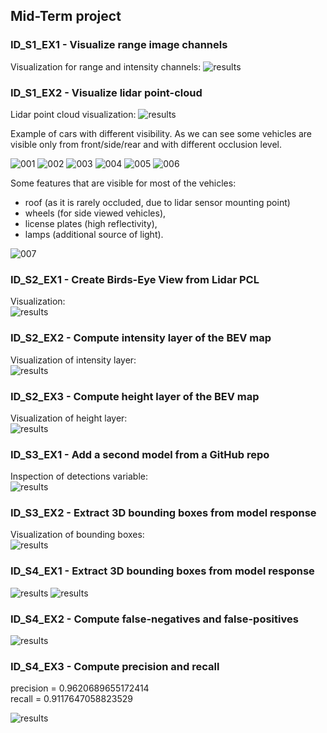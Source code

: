 ## Mid-Term project

### ID_S1_EX1 - Visualize range image channels 

Visualization for range and intensity channels:
![results](images/ID_S1_EX1/results.png "results")


### ID_S1_EX2 - Visualize lidar point-cloud

Lidar point cloud visualization:
![results](images/ID_S1_EX2/results.png "results")

Example of cars with different visibility. As we can see some vehicles are visible only from front/side/rear and with different occlusion level.

![001](images/ID_S1_EX2/001.png "001")
![002](images/ID_S1_EX2/002.png "002")
![003](images/ID_S1_EX2/003.png "003")
![004](images/ID_S1_EX2/004.png "004")
![005](images/ID_S1_EX2/005.png "005")
![006](images/ID_S1_EX2/006.png "006")

Some features that are visible for most of the vehicles:
* roof (as it is rarely occluded, due to lidar sensor mounting point)
* wheels (for side viewed vehicles), 
* license plates (high reflectivity),
* lamps (additional source of light).

![007](images/ID_S1_EX2/007.png "007")

### ID_S2_EX1 - Create Birds-Eye View from Lidar PCL

Visualization: \
![results](images/ID_S2_EX1/results.png "results")


### ID_S2_EX2 - Compute intensity layer of the BEV map

Visualization of intensity layer: \
![results](images/ID_S2_EX2/results.png "results")

### ID_S2_EX3 - Compute height layer of the BEV map

Visualization of height layer: \
![results](images/ID_S2_EX3/results.png "results")

### ID_S3_EX1 - Add a second model from a GitHub repo

Inspection of detections variable: \
![results](images/ID_S3_EX1/results.png "results")

### ID_S3_EX2 - Extract 3D bounding boxes from model response 

Visualization of bounding boxes: \
![results](images/ID_S3_EX2/results.png "results")

### ID_S4_EX1 - Extract 3D bounding boxes from model response 

![results](images/ID_S4_EX1/results.png "results")
![results](images/ID_S4_EX1/results2.png "results")

### ID_S4_EX2 - Compute false-negatives and false-positives

![results](images/ID_S4_EX2/results.png "results")

### ID_S4_EX3 - Compute precision and recall

precision = 0.9620689655172414 \
recall = 0.9117647058823529 

![results](images/ID_S4_EX3/results.png "results")
